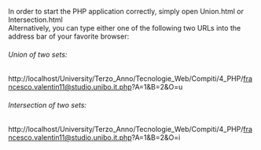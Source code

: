 In order to start the PHP application correctly, simply open Union.html or Intersection.html  
Alternatively, you can type either one of the following two URLs into the address bar of your favorite browser:  

###### Union of two sets:  
http://localhost/University/Terzo_Anno/Tecnologie_Web/Compiti/4_PHP/francesco.valentin11@studio.unibo.it.php?A=1&B=2&O=u

###### Intersection of two sets:  
http://localhost/University/Terzo_Anno/Tecnologie_Web/Compiti/4_PHP/francesco.valentin11@studio.unibo.it.php?A=1&B=2&O=i
